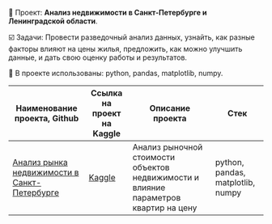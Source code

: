 📄 Проект: **Анализ недвижимости в Санкт-Петербурге и Ленинградской области**. 

☑️ Задачи: Провести разведочный анализ данных, узнайть, как разные факторы влияют на цены жилья, предложить, как можно улучшить данные, и дать свою оценку работы и результатов.

🔧 В проекте использованы: python, pandas, matplotlib, numpy.


| Наименование проекта, Github        | Ссылка на проект на Kaggle                                                                       | Описание проекта                                                                                                                                    | Стек                                                         |
| ----------------------------------- |--------------------------------------------------------------------------------------------------| ----------------------------------------------------------------------------------------------------------------------------------------------------| ------------------------------------------------------------ |
| [Анализ рынка недвижимости в Санкт-Петербурге]() | [Kaggle](https://www.kaggle.com/code/warmduck/3-practicum)                            | Анализ рыночной стоимости объектов недвижимости и влияние параметров квартир на цену                                                                | python, pandas, matplotlib, numpy |
